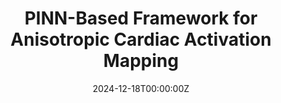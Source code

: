 ---
title: "PINN-Based Framework for Anisotropic Cardiac Activation Mapping"
authors:
- admin
date: "2024-12-18T00:00:00Z" #TODO: Change date
doi: ""

# Schedule page publish date (NOT publication's date).
# publishDate: "2017-01-01T00:00:00Z"

# Publication type.
# Legend: 0 = Uncategorized; 1 = Conference paper; 2 = Journal article;
# 3 = Preprint / Working Paper; 4 = Report; 5 = Book; 6 = Book section;
# 7 = Thesis; 8 = Patent
# publication_types: ["3"]

# Publication name and optional abbreviated publication name.
publication:
publication_short:

abstract:

# Summary. An optional shortened abstract.
summary:

tags:
# - Source Themes
featured: false

links:
# - name: Custom Link
#   url: http://example.org
url_pdf:
# url_code: 'https://github.com/wowchemy/wowchemy-hugo-themes'
# url_dataset: '#'
url_poster:
url_project: ''
# url_slides: ''
# url_source: '#'
# url_video: '#'
url_code: ""

# Featured image
# To use, add an image named `featured.jpg/png` to your page's folder. 
image:
  caption: ""
  focal_point: ""
  preview_only: false

# Associated Projects (optional).
#   Associate this publication with one or more of your projects.
#   Simply enter your project's folder or file name without extension.
#   E.g. `internal-project` references `content/project/internal-project/index.md`.
#   Otherwise, set `projects: []`.
# projects:
# - internal-project

# Slides (optional).
#   Associate this publication with Markdown slides.
#   Simply enter your slide deck's filename without extension.
#   E.g. `slides: "example"` references `content/slides/example/index.md`.
#   Otherwise, set `slides: ""`.
# slides: example
---